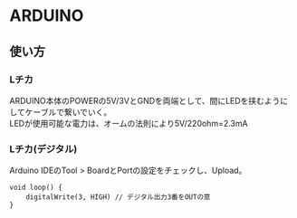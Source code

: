 # ARDUINO

## 使い方
### Lチカ
ARDUINO本体のPOWERの5V/3VとGNDを両端として、間にLEDを挟むようにしてケーブルで繋いでいく。  
LEDが使用可能な電力は、オームの法則により5V/220ohm=2.3mA  

### Lチカ(デジタル)
Arduino IDEのTool > BoardとPortの設定をチェックし、Upload。  
```
void loop() {
    digitalWrite(3, HIGH) // デジタル出力3番をOUTの意
}
```


